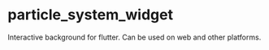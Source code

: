 # particle_system_widget

Interactive background for flutter. Can be used on web and other platforms.
